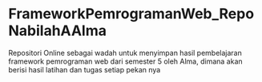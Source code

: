 # FrameworkPemrogramanWeb_RepoNabilahAAlma
Repositori Online sebagai wadah untuk menyimpan hasil pembelajaran framework pemrograman web dari semester 5 oleh Alma, dimana akan berisi hasil latihan dan tugas setiap pekan nya
